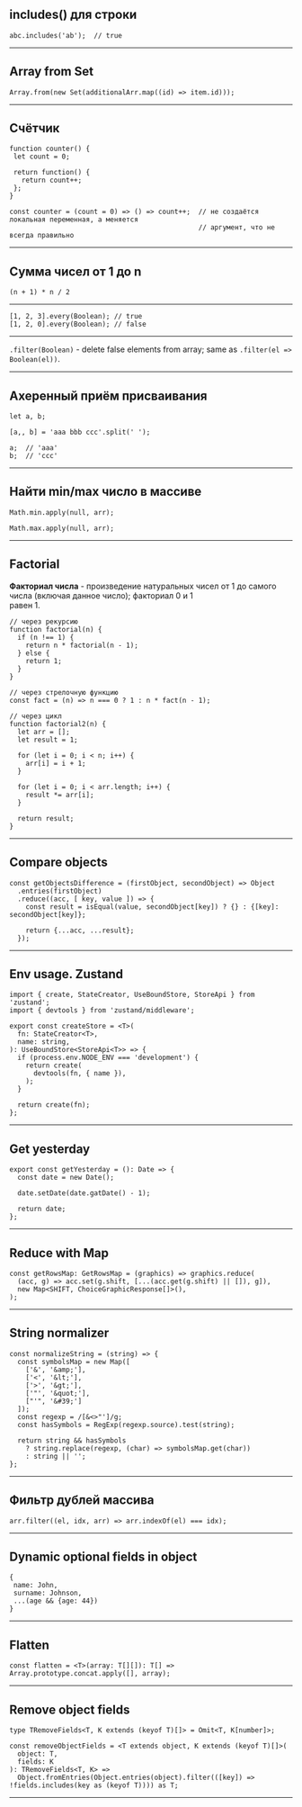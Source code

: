 ## includes() для строки
```
abc.includes('ab');  // true
```
___

## Array from Set

```
Array.from(new Set(additionalArr.map((id) => item.id)));
```
___

 ## Счётчик

 ```
 function counter() {
  let count = 0;

  return function() {
    return count++;
  };
 }

 const counter = (count = 0) => () => count++;  // не создаётся локальная переменная, а меняется
                                                // аргумент, что не всегда правильно
 ```
 ___

## Сумма чисел от 1 до n

`(n + 1) * n / 2`
___

```
[1, 2, 3].every(Boolean); // true
[1, 2, 0].every(Boolean); // false
```
___

`.filter(Boolean)` - delete false elements from array; same as `.filter(el => Boolean(el))`.
___

## Ахеренный приём присваивания

```
let a, b;

[a,, b] = 'aaa bbb ccc'.split(' ');

a;  // 'aaa'
b;  // 'ccc'
```
___

## Найти min/max число в массиве

```
Math.min.apply(null, arr);

Math.max.apply(null, arr);
```
___

## Factorial

**Факториал числа** - произведение натуральных чисел от 1 до самого числа (включая данное число); факториал 0 и 1  
равен 1.

```
// через рекурсию
function factorial(n) {
  if (n !== 1) {
    return n * factorial(n - 1);
  } else {
    return 1;
  }
}

// через стрелочную функцию
const fact = (n) => n === 0 ? 1 : n * fact(n - 1);

// через цикл
function factorial2(n) {
  let arr = [];
  let result = 1;

  for (let i = 0; i < n; i++) {
    arr[i] = i + 1;
  }

  for (let i = 0; i < arr.length; i++) {
    result *= arr[i];
  }

  return result;
}

```
___

## Compare objects

```
const getObjectsDifference = (firstObject, secondObject) => Object
  .entries(firstObject)
  .reduce((acc, [ key, value ]) => {
    const result = isEqual(value, secondObject[key]) ? {} : {[key]: secondObject[key]};

    return {...acc, ...result};
  });
```
___

## Env usage. Zustand

```
import { create, StateCreator, UseBoundStore, StoreApi } from 'zustand';
import { devtools } from 'zustand/middleware';

export const createStore = <T>(
  fn: StateCreator<T>,
  name: string,
): UseBoundStore<StoreApi<T>> => {
  if (process.env.NODE_ENV === 'development') {
    return create(
      devtools(fn, { name }),
    );
  }

  return create(fn);
};
```
___

## Get yesterday

```
export const getYesterday = (): Date => {
  const date = new Date();

  date.setDate(date.gatDate() - 1);

  return date;
};
```
___

## Reduce with Map

```
const getRowsMap: GetRowsMap = (graphics) => graphics.reduce(
  (acc, g) => acc.set(g.shift, [...(acc.get(g.shift) || []), g]),
  new Map<SHIFT, ChoiceGraphicResponse[]>(),
);
```
___

## String normalizer

```
const normalizeString = (string) => {
  const symbolsMap = new Map([
    ['&', '&amp;'],
    ['<', '&lt;'],
    ['>', '&gt;'],
    ['"', '&quot;'],
    ["'", '&#39;']
  ]);
  const regexp = /[&<>"']/g;
  const hasSymbols = RegExp(regexp.source).test(string);

  return string && hasSymbols
    ? string.replace(regexp, (char) => symbolsMap.get(char))
    : string || '';
};
```
___

## Фильтр дублей массива

```
arr.filter((el, idx, arr) => arr.indexOf(el) === idx);
```
___

## Dynamic optional fields in object

```
{
 name: John,
 surname: Johnson,
 ...(age && {age: 44})
}
```
___

## Flatten

```
const flatten = <T>(array: T[][]): T[] => Array.prototype.concat.apply([], array);
```
___

## Remove object fields

```
type TRemoveFields<T, K extends (keyof T)[]> = Omit<T, K[number]>;

const removeObjectFields = <T extends object, K extends (keyof T)[]>(
  object: T,
  fields: K
): TRemoveFields<T, K> =>
  Object.fromEntries(Object.entries(object).filter(([key]) => !fields.includes(key as (keyof T)))) as T;
```
___
